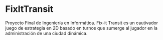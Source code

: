 # FixItTransit
Proyecto Final de Ingeniería en Informática. Fix-it Transit es un cautivador juego de estrategia en 2D basado en turnos que sumerge al jugador en la administración de una ciudad dinámica.
